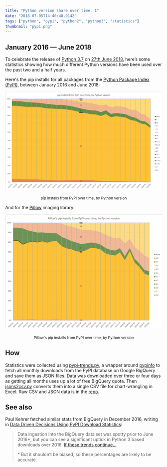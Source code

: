 ```yaml
---
title: "Python version share over time, 1"
date: "2018-07-05T14:40:48.914Z"
tags: ["python", "pypi", "python2", "python3", "statistics"]
thumbnail: "pypi.png"
---
```


## January 2016 — June 2018

To celebrate the release of [Python 3.7](https://realpython.com/python37-new-features/)
on [27th June 2018](https://peps.python.org/pep-0537/), here’s some statistics showing
how much different Python versions have been used over the past two and a half years.

Here's the pip installs for all packages from the
[Python Package Index (PyPI)](https://pypi.org/), between January 2016 and June 2018:

![pypi](pypi.png)

<center><small>pip installs from PyPI over time, by Python version</small></center>

And for the [Pillow](https://github.com/python-pillow/Pillow) imaging library:

![pillow](pillow.png)

<center><small>Pillow's pip installs from PyPI over time, by Python version</small></center>

## How

Statistics were collected using
[pypi-trends.py](https://github.com/hugovk/pypi-tools/blob/master/pypi-trends.py), a
wrapper around [pypinfo](https://github.com/ofek/pypinfo) to fetch all monthly downloads
from the PyPI database on Google BigQuery and save them as JSON files. Data was
downloaded over three or four days as getting all months uses up a lot of free BigQuery
quota. Then
[jsons2csv.py](https://github.com/hugovk/pypi-tools/blob/master/jsons2csv.py) converts
them into a single CSV file for chart-wrangling in Excel. Raw CSV and JSON data is in
the [repo](https://github.com/hugovk/pypi-tools/tree/master/data).

## See also

Paul Kehrer fetched similar stats from BigQuery in December 2016, writing in
[Data Driven Decisions Using PyPI Download Statistics](https://langui.sh/2016/12/09/data-driven-decisions/):

> Data ingestion into the BigQuery data set was spotty prior to June 2016\*, but you can
> see a significant uptick in Python 3 based downloads over 2016.
> [If these trends continue…](https://frinkiac.com/caption/S08E11/289555)
>
> \* But it shouldn’t be biased, so these percentages are likely to be accurate.
